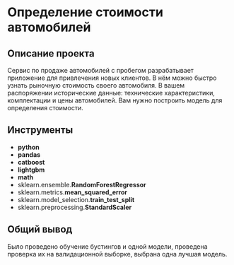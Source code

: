 # Определение стоимости автомобилей

## Описание проекта

Сервис по продаже автомобилей с пробегом разрабатывает приложение для привлечения новых клиентов. В нём можно быстро узнать рыночную стоимость своего автомобиля. В вашем распоряжении исторические данные: технические характеристики, комплектации и цены автомобилей. Вам нужно построить модель для определения стоимости.



## Инструменты

- **python**
- **pandas**
- **catboost**
- **lightgbm**
- **math**
- sklearn.ensemble.**RandomForestRegressor**
- sklearn.metrics.**mean_squared_error**
- sklearn.model_selection.**train_test_split**
- sklearn.preprocessing.**StandardScaler**



## Общий вывод

Было проведено обучение бустингов и одной модели, проведена проверка их на валидационной выборке, выбрана одна лучшая модель.
